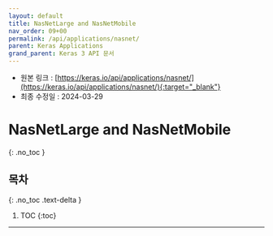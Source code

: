 ```yaml
---
layout: default
title: NasNetLarge and NasNetMobile
nav_order: 09+00
permalink: /api/applications/nasnet/
parent: Keras Applications
grand_parent: Keras 3 API 문서
---
```


* 원본 링크 : [https://keras.io/api/applications/nasnet/](https://keras.io/api/applications/nasnet/){:target="_blank"}
* 최종 수정일 : 2024-03-29

# NasNetLarge and NasNetMobile
{: .no_toc }

## 목차
{: .no_toc .text-delta }

1. TOC
{:toc}

---

